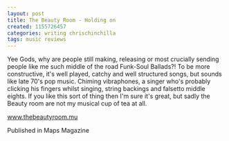 ```yaml
---
layout: post
title: The Beauty Room - Holding on
created: 1155726457
categories: writing chrischinchilla
tags: music reviews
---
```


Yee Gods, why are people still making, releasing or most crucially sending people like me such middle of the road Funk-Soul Ballads?! To be more constructive, it's well played, catchy and well structured songs, but sounds like late 70's pop music. Chiming vibraphones, a singer who's probably clicking his fingers whilst singing, string backings and falsetto middle eights. If you like this sort of thing then I'm sure it's great, but sadly the Beauty room are not my musical cup of tea at all.

<a href='https://thebeautyroom.mu' target='_blank'>www.thebeautyroom.mu</a>

Published in Maps Magazine
